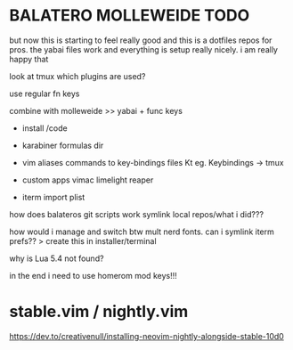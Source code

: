 # BALATERO MOLLEWEIDE TODO

but now this is starting to feel really good and this is a dotfiles repos
for pros. the yabai files work and everything is setup really nicely.
i am really happy that


look at tmux
    which plugins are used?


use regular fn keys

combine with molleweide >> yabai + func keys


- install /code
- karabiner formulas dir


- vim
    aliases commands to key-bindings files
    <leader>Kt    eg. Keybindings -> tmux
    
- custom apps
    vimac
    limelight
    reaper
- iterm
    import plist


how does balateros git scripts work
symlink local repos/what i did???


how would i manage and switch btw mult nerd fonts.
can i symlink iterm prefs?? > create this in installer/terminal


why is Lua 5.4 not found?

in the end i need to use homerom mod keys!!!

# stable.vim / nightly.vim
https://dev.to/creativenull/installing-neovim-nightly-alongside-stable-10d0
